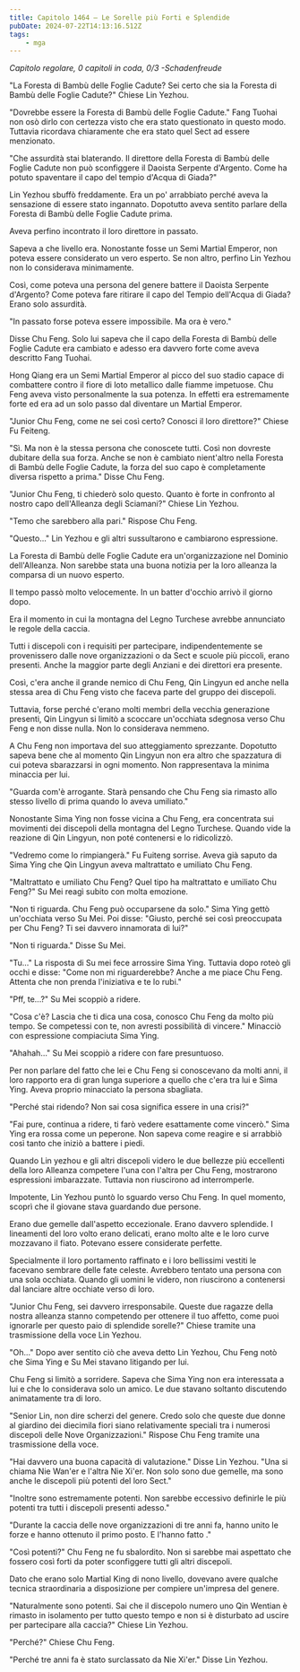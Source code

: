 ```yaml
---
title: Capitolo 1464 – Le Sorelle più Forti e Splendide
pubDate: 2024-07-22T14:13:16.512Z
tags:
    - mga
---
```



<em>Capitolo regolare,
0 capitoli in coda, 0/3
-Schadenfreude</em>


"La Foresta di Bambù delle Foglie Cadute? Sei certo che sia la Foresta di Bambù delle Foglie Cadute?" Chiese Lin Yezhou.


"Dovrebbe essere la Foresta di Bambù delle Foglie Cadute." Fang Tuohai non osò dirlo con certezza visto che era stato questionato in questo modo. Tuttavia ricordava chiaramente che era stato quel Sect ad essere menzionato.


"Che assurdità stai blaterando. Il direttore della Foresta di Bambù delle Foglie Cadute non può sconfiggere il Daoista Serpente d'Argento. Come ha potuto spaventare il capo del tempio d'Acqua di Giada?"


Lin Yezhou sbuffò freddamente. Era un po' arrabbiato perché aveva la sensazione di essere stato ingannato. Dopotutto aveva sentito parlare della Foresta di Bambù delle Foglie Cadute prima.


Aveva perfino incontrato il loro direttore in passato.


Sapeva a che livello era. Nonostante fosse un Semi Martial Emperor, non poteva essere considerato un vero esperto. Se non altro, perfino Lin Yezhou non lo considerava minimamente.


Così, come poteva una persona del genere battere il Daoista Serpente d'Argento? Come poteva fare ritirare il capo del Tempio dell'Acqua di Giada? Erano solo assurdità.


"In passato forse poteva essere impossibile. Ma ora è vero."


Disse Chu Feng. Solo lui sapeva che il capo della Foresta di Bambù delle Foglie Cadute era cambiato e adesso era davvero forte come aveva descritto Fang Tuohai.


Hong Qiang era un Semi Martial Emperor al picco del suo stadio capace di combattere contro il fiore di loto metallico dalle fiamme impetuose. Chu Feng aveva visto personalmente la sua potenza. In effetti era estremamente forte ed era ad un solo passo dal diventare un Martial Emperor.


"Junior Chu Feng, come ne sei così certo? Conosci il loro direttore?" Chiese Fu Feiteng.


"Sì. Ma non è la stessa persona che conoscete tutti. Così non dovreste dubitare della sua forza. Anche se non è cambiato nient'altro nella Foresta di Bambù delle Foglie Cadute, la forza del suo capo è completamente diversa rispetto a prima." Disse Chu Feng.


"Junior Chu Feng, ti chiederò solo questo. Quanto è forte in confronto al nostro capo dell'Alleanza degli Sciamani?" Chiese Lin Yezhou.


"Temo che sarebbero alla pari." Rispose Chu Feng.


"Questo..." Lin Yezhou e gli altri sussultarono e cambiarono espressione.


La Foresta di Bambù delle Foglie Cadute era un'organizzazione nel Dominio dell'Alleanza. Non sarebbe stata una buona notizia per la loro alleanza la comparsa di un nuovo esperto.


Il tempo passò molto velocemente. In un batter d'occhio arrivò il giorno dopo.


Era il momento in cui la montagna del Legno Turchese avrebbe annunciato le regole della caccia.


Tutti i discepoli con i requisiti per partecipare, indipendentemente se provenissero dalle nove organizzazioni o da Sect e scuole più piccoli, erano presenti. Anche la maggior parte degli Anziani e dei direttori era presente.


Così, c'era anche il grande nemico di Chu Feng, Qin Lingyun ed anche nella stessa area di Chu Feng visto che faceva parte del gruppo dei discepoli.


Tuttavia, forse perché c'erano molti membri della vecchia generazione presenti, Qin Lingyun si limitò a scoccare un'occhiata sdegnosa verso Chu Feng e non disse nulla. Non lo considerava nemmeno.


A Chu Feng non importava del suo atteggiamento sprezzante. Dopotutto sapeva bene che al momento Qin Lingyun non era altro che spazzatura di cui poteva sbarazzarsi in ogni momento. Non rappresentava la minima minaccia per lui.


"Guarda com'è arrogante. Starà pensando che Chu Feng sia rimasto allo stesso livello di prima quando lo aveva umiliato."


Nonostante Sima Ying non fosse vicina a Chu Feng, era concentrata sui movimenti dei discepoli della montagna del Legno Turchese. Quando vide la reazione di Qin Lingyun, non poté contenersi e lo ridicolizzò.


"Vedremo come lo rimpiangerà." Fu Fuiteng sorrise. Aveva già saputo da Sima Ying che Qin Lingyun aveva maltrattato e umiliato Chu Feng.


"Maltrattato e umiliato Chu Feng? Quel tipo ha maltrattato e umiliato Chu Feng?" Su Mei reagì subito con molta emozione.


"Non ti riguarda. Chu Feng può occuparsene da solo." Sima Ying gettò un'occhiata verso Su Mei. Poi disse: "Giusto, perché sei così preoccupata per Chu Feng? Ti sei davvero innamorata di lui?"


"Non ti riguarda." Disse Su Mei.


"Tu..." La risposta di Su mei fece arrossire Sima Ying. Tuttavia dopo roteò gli occhi e disse: "Come non mi riguarderebbe? Anche a me piace Chu Feng. Attenta che non prenda l'iniziativa e te lo rubi."


"Pff, te...?" Su Mei scoppiò a ridere.


"Cosa c'è? Lascia che ti dica una cosa, conosco Chu Feng da molto più tempo. Se competessi con te, non avresti possibilità di vincere." Minacciò con espressione compiaciuta Sima Ying.


"Ahahah..." Su Mei scoppiò a ridere con fare presuntuoso.


Per non parlare del fatto che lei e Chu Feng si conoscevano da molti anni, il loro rapporto era di gran lunga superiore a quello che c'era tra lui e Sima Ying. Aveva proprio minacciato la persona sbagliata.


"Perché stai ridendo? Non sai cosa significa essere in una crisi?"


"Fai pure, continua a ridere, ti farò vedere esattamente come vincerò." Sima Ying era rossa come un peperone. Non sapeva come reagire e si arrabbiò così tanto che iniziò a battere i piedi.


Quando Lin yezhou e gli altri discepoli videro le due bellezze più eccellenti della loro Alleanza competere l'una con l'altra per Chu Feng, mostrarono espressioni imbarazzate. Tuttavia non riuscirono ad interromperle.


Impotente, Lin Yezhou puntò lo sguardo verso Chu Feng. In quel momento, scoprì che il giovane stava guardando due persone.


Erano due gemelle dall'aspetto eccezionale. Erano davvero splendide. I lineamenti del loro volto erano delicati, erano molto alte e le loro curve mozzavano il fiato. Potevano essere considerate perfette.


Specialmente il loro portamento raffinato e i loro bellissimi vestiti le facevano sembrare delle fate celeste. Avrebbero tentato una persona con una sola occhiata. Quando gli uomini le videro, non riuscirono a contenersi dal lanciare altre occhiate verso di loro.


"Junior Chu Feng, sei davvero irresponsabile. Queste due ragazze della nostra alleanza stanno competendo per ottenere il tuo affetto, come puoi ignorarle per questo paio di splendide sorelle?" Chiese tramite una trasmissione della voce Lin Yezhou.


"Oh..." Dopo aver sentito ciò che aveva detto Lin Yezhou, Chu Feng notò che Sima Ying e Su Mei stavano litigando per lui.


Chu Feng si limitò a sorridere. Sapeva che Sima Ying non era interessata a lui e che lo considerava solo un amico. Le due stavano soltanto discutendo animatamente tra di loro.


"Senior Lin, non dire scherzi del genere. Credo solo che queste due donne al giardino dei diecimila fiori siano relativamente speciali tra i numerosi discepoli delle Nove Organizzazioni." Rispose Chu Feng tramite una trasmissione della voce.


"Hai davvero una buona capacità di valutazione." Disse Lin Yezhou. "Una si chiama Nie Wan'er e l'altra Nie Xi'er. Non solo sono due gemelle, ma sono anche le discepoli più potenti del loro Sect."


"Inoltre sono estremamente potenti. Non sarebbe eccessivo definirle le più potenti tra tutti i discepoli presenti adesso."


"Durante la caccia delle nove organizzazioni di tre anni fa, hanno unito le forze e hanno ottenuto il primo posto. E l'hanno fatto ."


"Così potenti?" Chu Feng ne fu sbalordito. Non si sarebbe mai aspettato che fossero così forti da poter sconfiggere tutti gli altri discepoli.


Dato che erano solo Martial King di nono livello, dovevano avere qualche tecnica straordinaria a disposizione per compiere un'impresa del genere.


"Naturalmente sono potenti. Sai che il discepolo numero uno Qin Wentian è rimasto in isolamento per tutto questo tempo e non si è disturbato ad uscire per partecipare alla caccia?" Chiese Lin Yezhou.


"Perché?" Chiese Chu Feng.


"Perché tre anni fa è stato surclassato da Nie Xi'er." Disse Lin Yezhou.
                                


                                



